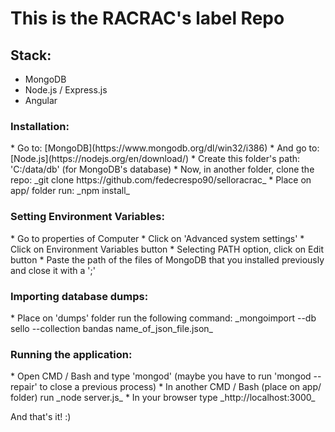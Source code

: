 # This is the RACRAC's label Repo
## Stack:
* MongoDB
* Node.js / Express.js
* Angular
<h3>Installation:</h3>
* Go to: [MongoDB](https://www.mongodb.org/dl/win32/i386)
* And go to: [Node.js](https://nodejs.org/en/download/)
* Create this folder's path: 'C:/data/db' (for MongoDB's database)
* Now, in another folder, clone the repo: _git clone https://github.com/fedecrespo90/selloracrac_
* Place on app/ folder run: _npm install_
<h3>Setting Environment Variables:</h3>
* Go to properties of Computer
* Click on 'Advanced system settings'
* Click on Environment Variables button
* Selecting PATH option, click on Edit button
* Paste the path of the files of MongoDB that you installed previously and close it with a ';'
<h3>Importing database dumps:</h3>
* Place on 'dumps' folder run the following command: _mongoimport --db sello --collection bandas name_of_json_file.json_
<h3>Running the application:</h3>
* Open CMD / Bash and type 'mongod' (maybe you have to run 'mongod --repair' to close a previous process)
* In another CMD / Bash (place on app/ folder) run _node server.js_
* In your browser type _http://localhost:3000_

And that's it! :)
